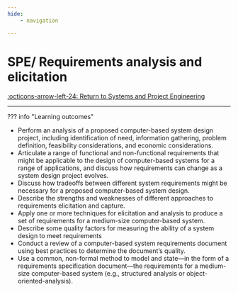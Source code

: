 ```yaml
---
hide:
    - navigation

---
```



# SPE/ Requirements analysis and elicitation

[:octicons-arrow-left-24: Return to Systems and Project Engineering](/Knowledge-Notebook/System-Project-Engineering/)

---

??? info "Learning outcomes"

- Perform an analysis of a proposed computer-based system design project, including identification of need, information gathering, problem definition, feasibility considerations, and economic considerations.
- Articulate a range of functional and non-functional requirements that might be applicable to the design of computer-based systems for a range of applications, and discuss how requirements can change as a system design project evolves.
- Discuss how tradeoffs between different system requirements might be necessary for a proposed computer-based system design.
- Describe the strengths and weaknesses of different approaches to requirements elicitation and capture.
- Apply one or more techniques for elicitation and analysis to produce a set of requirements for a medium-size computer-based system.
- Describe some quality factors for measuring the ability of a system design to meet requirements
- Conduct a review of a computer-based system requirements document using best practices to determine the document’s quality.
- Use a common, non-formal method to model and state—in the form of a requirements specification document—the requirements for a medium-size computer-based system (e.g., structured analysis or object-oriented-analysis).
